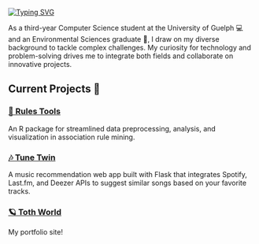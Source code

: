 [![Typing SVG](https://readme-typing-svg.demolab.com?font=Albert+Sans&weight=700&size=37&duration=7000&pause=1000&color=84B067&vCenter=true&width=700&height=90&lines=%F0%9F%8C%8E+Welcome+to+my+profile...+%F0%9F%8C%B1+%F0%9F%8C%99)](https://git.io/typing-svg)

As a third-year Computer Science student at the University of Guelph 💻 and an Environmental Sciences graduate 🌳, I draw on my diverse background to tackle complex challenges. My curiosity for technology and problem-solving drives me to integrate both fields and collaborate on innovative projects.



## Current Projects 🔭

### [🧬 Rules Tools](https://cran.r-project.org/web/packages/RulesTools/)
An R package for streamlined data preprocessing, analysis, and visualization in association rule mining. 

### [🎶 Tune Twin](https://tunetwin.ca/)
A music recommendation web app built with Flask that integrates Spotify, Last.fm, and Deezer APIs to suggest similar songs based on your favorite tracks.  

### [🪐 Toth World](https://www.nikoletttoth.com/)
My portfolio site!  



<!-- ## GitHub Stats 📈

<div align="center">
  <img src="https://github-readme-streak-stats.herokuapp.com/?user=nikolett0203&count_private=true&theme=nord&border_radius=10" alt="streak stats" />
</div> -->

<!-- ---

#### Technologies & Tools 🔧

- Languages: C, Python, R, Java, JavaScript
- Web Development: HTML, CSS, React
- Databases: PostgreSQL, MySQL
- Tools: Git, GitHub, VSCode, Slack, Trello -->